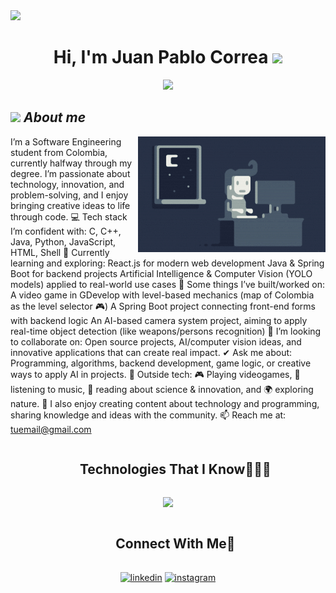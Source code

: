 <img src="https://user-images.githubusercontent.com/73097560/115834477-dbab4500-a447-11eb-908a-139a6edaec5c.gif">
<h1 align="center"><b> Hi, I'm Juan Pablo Correa </b><img src="https://media.giphy.com/media/hvRJCLFzcasrR4ia7z/giphy.gif" width="35"></h1>
<!--  -->
<p align="center"
  <a href="https://github.com/DenverCoder1/readme-typing-svg"><img src="https://readme-typing-svg.herokuapp.com?font=Time+New+Roman&color=cyan&size=25&center=true&vCenter=true&width=600&height=100&lines=Welcome+to+my+github..&hearts;"></a>
</p>


## <img src="https://media.giphy.com/media/ObNTw8Uzwy6KQ/giphy.gif" width="30px">&nbsp;***About me***

<img alt="Night Coding" src="https://raw.githubusercontent.com/AVS1508/AVS1508/master/assets/Night-Coding.gif" align="right"/>

I’m a Software Engineering student from Colombia, currently halfway through my degree. I’m passionate about technology, innovation, and problem-solving, and I enjoy bringing creative ideas to life through code.
💻 Tech stack I’m confident with:
C, C++, Java, Python, JavaScript, HTML, Shell
🌱 Currently learning and exploring:
React.js for modern web development
Java & Spring Boot for backend projects
Artificial Intelligence & Computer Vision (YOLO models) applied to real-world use cases
🚀 Some things I’ve built/worked on:
A video game in GDevelop with level-based mechanics (map of Colombia as the level selector 🎮)
A Spring Boot project connecting front-end forms with backend logic
An AI-based camera system project, aiming to apply real-time object detection (like weapons/persons recognition)
👯 I’m looking to collaborate on:
Open source projects, AI/computer vision ideas, and innovative applications that can create real impact.
✔ Ask me about:
Programming, algorithms, backend development, game logic, or creative ways to apply AI in projects.
💜 Outside tech:
🎮 Playing videogames, 🎵 listening to music, 📖 reading about science & innovation, and 🌍 exploring nature.
👾 I also enjoy creating content about technology and programming, sharing knowledge and ideas with the community.
📫 Reach me at:
<a href="mailto:tuemail@gmail.com">tuemail@gmail.com
</a>




<div id="user-content-toc">
  <ul align="center">
    <summary><h2 style="display: inline-block">Technologies That I Know👨🏻‍💻</h2></summary>
  </ul>
</div>
<!--tech stack icons-->
<p align="center">
  <a href="https://skillicons.dev">
    <img src="https://skillicons.dev/icons?i=git,aws,cpp,css,discord,figma,github,html,java,js,mongodb,mysql,nextjs,nodejs,py,react,vscode," />
  </a>
</p>

<!-- Connect with me -->
<!--h2 without bottom border-->
<div id="user-content-toc">
  <ul align="center">
    <summary><h2 style="display: inline-block">Connect With Me🤝</h2></summary>
  </ul>
</div>

<!--icons and links-->
<p align="center">
<a href="linkedin.com/in/juan-pablo-c-523a3b2a9" target="blank"><img align="center" src="https://user-images.githubusercontent.com/88904952/234979284-68c11d7f-1acc-4f0c-ac78-044e1037d7b0.png" alt="linkedin" height="50" width="50" /></a>
<a href="https://www.instagram.com/j.uan_pablo_/" target="blank"><img align="center" src="https://user-images.githubusercontent.com/88904952/234981169-2dd1e58f-4b7e-468c-8213-034ba62156c3.png" alt="instagram" height="50" width="50" /></a>

  
</p>
